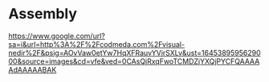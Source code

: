 # Assembly
https://www.google.com/url?sa=i&url=http%3A%2F%2Fcodmeda.com%2Fvisual-nedir%2F&psig=AOvVaw0etYw7HqXFRauvYVirSXLv&ust=1645389595629000&source=images&cd=vfe&ved=0CAsQjRxqFwoTCMDZjYXQjPYCFQAAAAAdAAAAABAK
